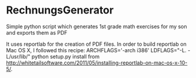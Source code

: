 RechnungsGenerator
==================

Simple python script which generates 1st grade math exercises for my son and exports them as PDF

It uses reportlab for the creation of PDF files.
In order to build reportlab on Mac OS X, I followed this recipe:
    ARCHFLAGS='-arch i386' LDFLAGS="-L. -L/usr/lib/" python setup.py install
from http://whitetailsoftware.com/2011/05/installing-reportlab-on-mac-os-x-10-5/.
